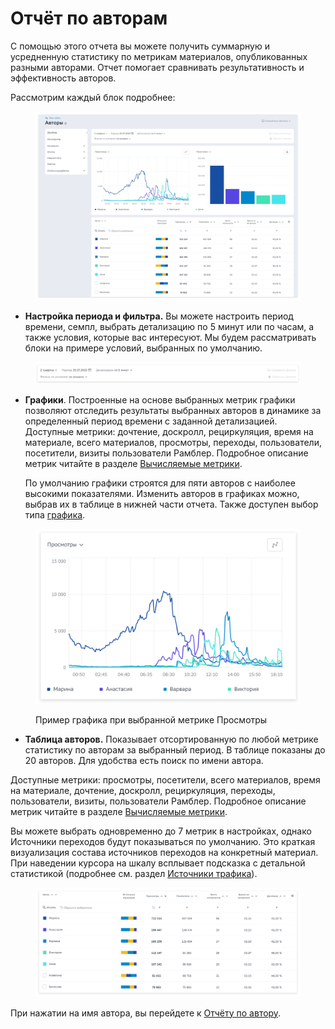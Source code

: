 # Отчёт по авторам

С помощью этого отчета вы можете получить суммарную и усредненную статистику по метрикам материалов, опубликованных разными авторами. Отчет помогает сравнивать результативность и эффективность авторов.&#x20;

Рассмотрим каждый блок подробнее:

<figure><img src="../../../.gitbook/assets/1.2 (1).png" alt=""><figcaption></figcaption></figure>



* **Настройка периода и фильтра.** Вы можете настроить период времени, семпл, выбрать детализацию по 5 минут или по часам, а также условия, которые вас интересуют. Мы будем рассматривать блоки на примере условий, выбранных по умолчанию.&#x20;

<figure><img src="../../../.gitbook/assets/3 (8).png" alt=""><figcaption></figcaption></figure>

*   **Графики**. Построенные на основе выбранных метрик графики позволяют отследить результаты выбранных авторов в динамике за определенный период времени с заданной детализацией. Доступные метрики: дочтение, доскролл, рециркуляция, время на материале, всего материалов, просмотры, переходы, пользователи, посетители, визиты пользователи Рамблер. Подробное описание метрик читайте в разделе [Вычисляемые метрики](https://top-100-writer.gitbook.io/dokumentaciya-top-100-po-novoi-modeli-progress/rabota-s-otchyotami-v-analitike-top-100/metriki-analitiki-top-100/vychislyaemye-metriki).

    По умолчанию графики строятся для пяти авторов с наиболее высокими показателями. Изменить авторов в графиках можно, выбрав их в таблице в нижней части отчета. Также доступен выбор типа [графика](https://top-100-writer.gitbook.io/dokumentaciya-top-100-po-novoi-modeli-progress/rabota-s-otchyotami-v-analitike-top-100/instrumenty-analitiki-top-100/grafiki-i-tablicy).

<figure><img src="../../../.gitbook/assets/2.2.png" alt=""><figcaption><p>Пример графика при выбранной метрике Просмотры</p></figcaption></figure>

* **Таблица авторов.** Показывает отсортированную по любой метрике статистику по авторам за выбранный период. В таблице показаны до 20 авторов. Для удобства есть поиск по имени автора.&#x20;

Доступные метрики: просмотры, посетители, всего материалов, время на материале, дочтение, доскролл, рециркуляция, переходы, пользователи, визиты, пользователи Рамблер. Подробное описание метрик читайте в разделе [Вычисляемые метрики](https://top-100-writer.gitbook.io/dokumentaciya-top-100-po-novoi-modeli-progress/rabota-s-otchyotami-v-analitike-top-100/metriki-analitiki-top-100/vychislyaemye-metriki).

Вы можете выбрать одновременно до 7 метрик в настройках, однако Источники переходов будут показываться по умолчанию. Это краткая визуализация состава источников переходов на конкретный материал. При наведении курсора на шкалу всплывает подсказка с детальной статистикой (подробнее см. раздел [Источники трафика](https://top-100-writer.gitbook.io/dokumentaciya-top-100-po-novoi-modeli-progress/rabota-s-otchyotami-v-analitike-top-100/otchyoty-analitiki-top-100/bazovye-otchety/istochniki)).

<figure><img src="../../../.gitbook/assets/5 (7).png" alt=""><figcaption></figcaption></figure>

При нажатии на имя автора, вы перейдете к [Отчёту по автору](https://top-100-writer.gitbook.io/dokumentaciya-top-100-po-novoi-modeli-progress/rabota-s-otchyotami-v-analitike-top-100/otchyoty-analitiki-top-100/mediaotchety/otchyot-po-avtoru).&#x20;
